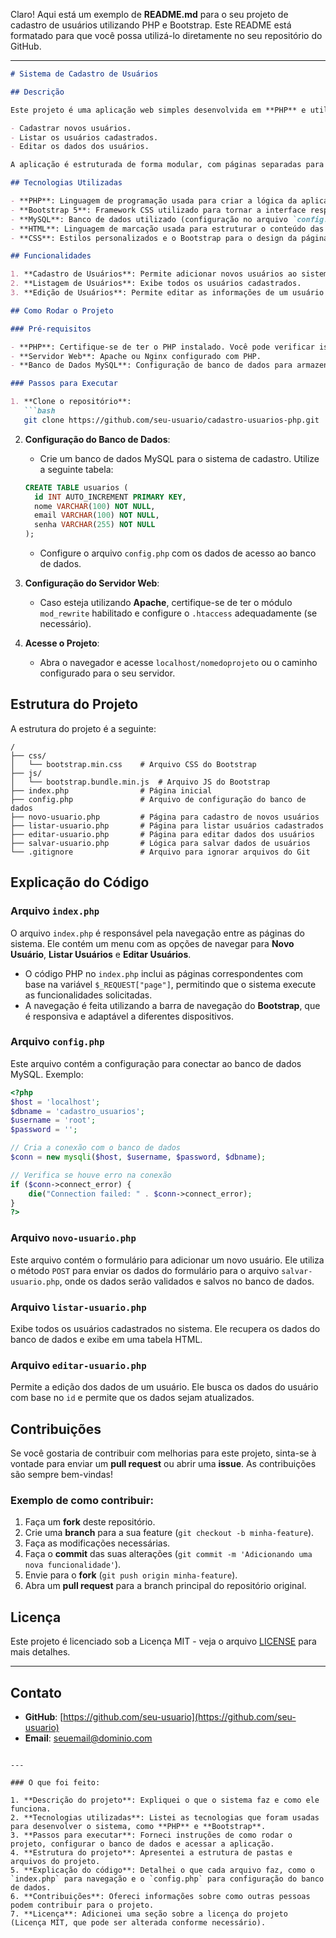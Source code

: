 Claro! Aqui está um exemplo de **README.md** para o seu projeto de cadastro de usuários utilizando PHP e Bootstrap. Este README está formatado para que você possa utilizá-lo diretamente no seu repositório do GitHub.

---

```markdown
# Sistema de Cadastro de Usuários

## Descrição

Este projeto é uma aplicação web simples desenvolvida em **PHP** e utilizando o framework **Bootstrap** para criar uma interface de cadastro de usuários. O sistema permite ao usuário:

- Cadastrar novos usuários.
- Listar os usuários cadastrados.
- Editar os dados dos usuários.

A aplicação é estruturada de forma modular, com páginas separadas para cada operação (cadastrar, listar e editar).

## Tecnologias Utilizadas

- **PHP**: Linguagem de programação usada para criar a lógica da aplicação.
- **Bootstrap 5**: Framework CSS utilizado para tornar a interface responsiva e moderna.
- **MySQL**: Banco de dados utilizado (configuração no arquivo `config.php`).
- **HTML**: Linguagem de marcação usada para estruturar o conteúdo das páginas.
- **CSS**: Estilos personalizados e o Bootstrap para o design da página.

## Funcionalidades

1. **Cadastro de Usuários**: Permite adicionar novos usuários ao sistema.
2. **Listagem de Usuários**: Exibe todos os usuários cadastrados.
3. **Edição de Usuários**: Permite editar as informações de um usuário já cadastrado.

## Como Rodar o Projeto

### Pré-requisitos

- **PHP**: Certifique-se de ter o PHP instalado. Você pode verificar isso executando `php --version` no terminal.
- **Servidor Web**: Apache ou Nginx configurado com PHP.
- **Banco de Dados MySQL**: Configuração de banco de dados para armazenar os dados dos usuários.

### Passos para Executar

1. **Clone o repositório**:
   ```bash
   git clone https://github.com/seu-usuario/cadastro-usuarios-php.git
   ```

2. **Configuração do Banco de Dados**:
   - Crie um banco de dados MySQL para o sistema de cadastro. Utilize a seguinte tabela:
   
   ```sql
   CREATE TABLE usuarios (
     id INT AUTO_INCREMENT PRIMARY KEY,
     nome VARCHAR(100) NOT NULL,
     email VARCHAR(100) NOT NULL,
     senha VARCHAR(255) NOT NULL
   );
   ```

   - Configure o arquivo `config.php` com os dados de acesso ao banco de dados.

3. **Configuração do Servidor Web**:
   - Caso esteja utilizando **Apache**, certifique-se de ter o módulo `mod_rewrite` habilitado e configure o `.htaccess` adequadamente (se necessário).
   
4. **Acesse o Projeto**:
   - Abra o navegador e acesse `localhost/nomedoprojeto` ou o caminho configurado para o seu servidor.

## Estrutura do Projeto

A estrutura do projeto é a seguinte:

```
/
├── css/
│   └── bootstrap.min.css    # Arquivo CSS do Bootstrap
├── js/
│   └── bootstrap.bundle.min.js  # Arquivo JS do Bootstrap
├── index.php                # Página inicial
├── config.php               # Arquivo de configuração do banco de dados
├── novo-usuario.php         # Página para cadastro de novos usuários
├── listar-usuario.php       # Página para listar usuários cadastrados
├── editar-usuario.php       # Página para editar dados dos usuários
├── salvar-usuario.php       # Lógica para salvar dados de usuários
└── .gitignore               # Arquivo para ignorar arquivos do Git
```

## Explicação do Código

### Arquivo `index.php`

O arquivo `index.php` é responsável pela navegação entre as páginas do sistema. Ele contém um menu com as opções de navegar para **Novo Usuário**, **Listar Usuários** e **Editar Usuários**.

- O código PHP no `index.php` inclui as páginas correspondentes com base na variável `$_REQUEST["page"]`, permitindo que o sistema execute as funcionalidades solicitadas.
- A navegação é feita utilizando a barra de navegação do **Bootstrap**, que é responsiva e adaptável a diferentes dispositivos.

### Arquivo `config.php`

Este arquivo contém a configuração para conectar ao banco de dados MySQL. Exemplo:

```php
<?php
$host = 'localhost';
$dbname = 'cadastro_usuarios';
$username = 'root';
$password = '';

// Cria a conexão com o banco de dados
$conn = new mysqli($host, $username, $password, $dbname);

// Verifica se houve erro na conexão
if ($conn->connect_error) {
    die("Connection failed: " . $conn->connect_error);
}
?>
```

### Arquivo `novo-usuario.php`

Este arquivo contém o formulário para adicionar um novo usuário. Ele utiliza o método `POST` para enviar os dados do formulário para o arquivo `salvar-usuario.php`, onde os dados serão validados e salvos no banco de dados.

### Arquivo `listar-usuario.php`

Exibe todos os usuários cadastrados no sistema. Ele recupera os dados do banco de dados e exibe em uma tabela HTML.

### Arquivo `editar-usuario.php`

Permite a edição dos dados de um usuário. Ele busca os dados do usuário com base no `id` e permite que os dados sejam atualizados.

## Contribuições

Se você gostaria de contribuir com melhorias para este projeto, sinta-se à vontade para enviar um **pull request** ou abrir uma **issue**. As contribuições são sempre bem-vindas!

### Exemplo de como contribuir:

1. Faça um **fork** deste repositório.
2. Crie uma **branch** para a sua feature (`git checkout -b minha-feature`).
3. Faça as modificações necessárias.
4. Faça o **commit** das suas alterações (`git commit -m 'Adicionando uma nova funcionalidade'`).
5. Envie para o **fork** (`git push origin minha-feature`).
6. Abra um **pull request** para a branch principal do repositório original.

## Licença

Este projeto é licenciado sob a Licença MIT - veja o arquivo [LICENSE](LICENSE) para mais detalhes.

---

## Contato

- **GitHub**: [https://github.com/seu-usuario](https://github.com/seu-usuario)
- **Email**: seuemail@dominio.com

```

---

### O que foi feito:

1. **Descrição do projeto**: Expliquei o que o sistema faz e como ele funciona.
2. **Tecnologias utilizadas**: Listei as tecnologias que foram usadas para desenvolver o sistema, como **PHP** e **Bootstrap**.
3. **Passos para executar**: Forneci instruções de como rodar o projeto, configurar o banco de dados e acessar a aplicação.
4. **Estrutura do projeto**: Apresentei a estrutura de pastas e arquivos do projeto.
5. **Explicação do código**: Detalhei o que cada arquivo faz, como o `index.php` para navegação e o `config.php` para configuração do banco de dados.
6. **Contribuições**: Ofereci informações sobre como outras pessoas podem contribuir para o projeto.
7. **Licença**: Adicionei uma seção sobre a licença do projeto (Licença MIT, que pode ser alterada conforme necessário).


